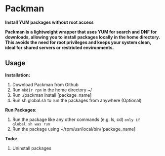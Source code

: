 # Packman
**Install YUM packages without root access**

**Packman is a lightweight wrapper that uses YUM for search and DNF for downloads, allowing you to install packages locally in the home directory.
This avoids the need for root privileges and keeps your system clean, ideal for shared servers or restricted environments.**

## Usage

**Installation:**

1. Download Packman from Github
2. Run `mkdir rpm` in the home directory ~/
3. Run ./packman install [package_name]
4. Run sh global.sh to run the packages from anywhere (Optional)
   
**Run Packages:**
1. Run the package like any other commands (e.g. ls, cd) `only if global.sh was run`
2. Run the package using ~/rpm/usr/local/bin/[package_name]

**Todo:**
1. Uninstall packages
